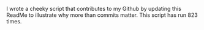 I wrote a cheeky script that contributes to my Github by updating this ReadMe to illustrate why more than commits matter. This script has run 823 times.